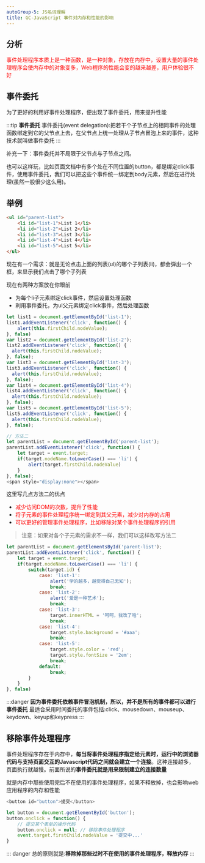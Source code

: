 ```yaml
---
autoGroup-5: JS名词理解
title: GC-JavaScript 事件对内存和性能的影响
---
```


## 分析
<span style="color: red">事件处理程序本质上是一种函数，是一种对象，存放在内存中，设置大量的事件处理程序会使内存中的对象变多，Web程序的性能会变的越来越差，用户体验很不好</span>

## 事件委托
为了更好的利用好事件处理程序，便出现了事件委托，用来提升性能

:::tip
**事件委托**
事件委托(event delegation):把若干个子节点上的相同事件的处理函数绑定到它的父节点上去，在父节点上统一处理从子节点冒泡上来的事件，这种技术就叫做事件委托
:::

补充一下：事件委托并不局限于父节点与子节点之间。

也可以这样玩，比如页面文档中有多个处在不同位置的button，都是绑定click事件，使用事件委托，我们可以把这些个事件统一绑定到body元素，然后在进行处理(虽然一般很少这么用)。

## 举例
```html
<ul id="parent-list">
    <li id="list-1">List 1</li>
    <li id="list-2">List 2</li>
    <li id="list-3">List 3</li>
    <li id="list-4">List 4</li>
    <li id="list-5">List 5</li>
</ul>
```
现在有一个需求：就是无论点击上面的列表(ul)的哪个子列表(li)，都会弹出一个框，来显示我们点击了哪个子列表

现在有两种方案放在你眼前
- 为每个li子元素绑定click事件，然后设置处理函数
- 利用事件委托，为ul父元素绑定click事件，然后处理函数
```js
let list1 = document.getElementById('list-1');
list1.addEventListener('click', function() {
    alert(this.firstChild.nodeValue);
}, false)
var list2 = document.getElementById('list-2');
list2.addEventListener('click', function() {
  alert(this.firstChild.nodeValue);
}, false);
var list3 = document.getElementById('list-3');
list3.addEventListener('click', function() {
  alert(this.firstChild.nodeValue);
}, false);
var list4 = document.getElementById('list-4');
list4.addEventListener('click', function() {
  alert(this.firstChild.nodeValue);
}, false);
var list5 = document.getElementById('list-5');
list5.addEventListener('click', function() {
  alert(this.firstChild.nodeValue);
}, false);

// 方法二
let parentList = document.getElementById('parent-list');
parentList.addEventListener('click', function() {
    let target = event.target;
    if(target.nodeName.toLowerCase() === 'li') {
        alert(target.firstChild.nodeValue)
    }
}, false);
<span style="display:none"></span>
```
这里写几点方法二的优点
- <span style="color: red">减少访问DOM的次数，提升了性能</span>
- <span style="color:red">将子元素的事件处理程序统一绑定到其父元素，减少对内存的占用</span>
- <span style="color: red">可以更好的管理事件处理程序，比如移除对某个事件处理程序的引用</span>

> 注意：如果对各个子元素的需求不一样，我们可以这样改写方法二
```js
let parentList = document.getElementsById('parent-list');
parentList.addEventListener('click', function() {
    let target = event.target;
    if(target.nodeName.toLowerCase() === 'li') {
        switch(target.id) {
            case: 'list-1':
                alert('学的越多，越觉得自己无知');
                break;
            case: 'list-2':
                alert('爱是一种艺术');
                break;
            case: 'list-3':
                target.innerHTML = '呵呵，我改了哈';
                break;
            case: 'list-4':
                target.style.background = '#aaa';
                break;
            case: 'list-5':
                target.style.color = 'red';
                target.style.fontSize = '2em';
                break;
            default: 
                break;
        }
    }
}, false)
```
:::danger
**因为事件委托依赖事件冒泡机制，所以，并不是所有的事件都可以进行事件委托**
最适合采用时间委托的事件包括:click、mousedown、mouseup、keydown、keyup和keypress
:::

## 移除事件处理程序
事件处理程序存在于内存中，**每当将事件处理程序指定给元素时，运行中的浏览器代码与支持页面交互的Javascript代码之间就会建立一个连接**。这种连接越多，页面执行就越慢。前面所说的**事件委托就是用来限制建立的连接数量**

就是内存中那些使用完后不在使用的事件处理程序，如果不释放掉，也会影响web应用程序的内存和性能
```js
<button id="button">提交</button>

let button = document.getElementById('button');
button.onclick = function() {
    // 提交某个表单的操作代码
    button.onclick = null; // 移除事件处理程序
    event.target.firstChild.nodeValue = '提交中...'
}
```

::: danger
总的原则就是:**移除掉那些过时不在使用的事件处理程序，释放内存**
:::